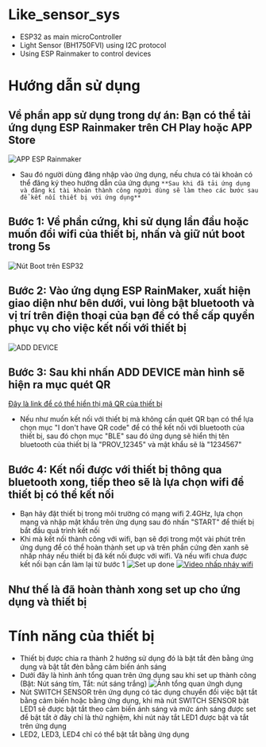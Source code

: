 # Like_sensor_sys
- ESP32 as main microController
- Light Sensor (BH1750FVI) using I2C protocol
- Using ESP Rainmaker to control devices
# Hướng dẫn sử dụng

## Về phần app sử dụng trong dự án: Bạn có thể tải ứng dụng ESP Rainmaker trên CH Play hoặc APP Store
![APP ESP Rainmaker](ESP_Rainmaker.jpg)
+ Sau đó người dùng đăng nhập vào ứng dụng, nếu chưa có tài khoản có thể đăng ký theo hướng dẫn của ứng dụng 
`**Sau khi đã tải ứng dụng và đăng kí tài khoản thành công người dùng sẽ làm theo các bước sau để kết nối thiết bị với ứng dụng**`
## Bước 1: Về phần cứng, khi sử dụng lần đầu hoặc muốn đổi wifi của thiết bị, nhấn và giữ nút boot trong 5s
![Nút Boot trên ESP32](esp32_boot.jpg)

## Bước 2: Vào ứng dụng ESP RainMaker, xuất hiện giao diện như bên dưới, vui lòng bật bluetooth và vị trí trên điện thoại của bạn để có thể cấp quyền phục vụ cho việc kết nối với thiết bị
![ADD DEVICE](add_device.jpg)

## Bước 3: Sau khi nhấn ADD DEVICE màn hình sẽ hiện ra mục quét QR
[Đây là link để có thể hiển thị mã QR của thiết bị](https://rainmaker.espressif.com/qrcode.html?data={%22ver%22:%22v1%22,%22name%22:%22PROV_12345%22,%22pop%22:%221234567%22,%22transport%22:%22ble%22})
- Nếu như muốn kết nối với thiết bị mà không cần quét QR bạn có thể lựa chọn mục "I don't have QR code" để có thể kết nối với bluetooth của thiết bị, sau đó chọn mục "BLE" sau đó ứng dụng sẽ hiển thị tên bluetooth của thiết bị là "PROV_12345" và mật khẩu sẽ là "1234567"

## Bước 4: Kết nối được với thiết bị thông qua bluetooth xong, tiếp theo sẽ là lựa chọn wifi để thiết bị có thể kết nối
- Bạn hãy đặt thiết bị trong môi trường có mạng wifi 2.4GHz, lựa chọn mạng và nhập mật khẩu trên ứng dụng sau đó nhấn "START" để thiết bị bắt đầu quá trình kết nối
- Khi mà kết nối thành công với wifi, bạn sẽ đợi trong một vài phút trên ứng dụng để có thể hoàn thành set up và trên phần cứng đèn xanh sẽ nhấp nháy nếu thiết bị đã kết nối được với wifi. Và nếu wifi chưa được kết nối bạn cần làm lại từ bước 1
![Set up done](setup_done.jpg)
[![Video nhấp nháy wifi]()](blink_wifi.mp4)

## Như thế là đã hoàn thành xong set up cho ứng dụng và thiết bị

# Tính năng của thiết bị
- Thiết bị được chia ra thành 2 hướng sử dụng đó là bật tắt đèn bằng ứng dụng và bật tắt đèn bằng cảm biến ánh sáng
- Dưới đây là hình ảnh tổng quan trên ứng dụng sau khi set up thành công (Bật: Nút sáng tím, Tắt: nút sáng trắng)
![Ảnh tổng quan ứngh dụng](sum.jpg)
- Nút SWITCH SENSOR trên ứng dụng có tác dụng chuyển đổi việc bật tắt bằng cảm biến hoặc bằng ứng dụng, khi mà nút SWITCH SENSOR bật LED1 sẽ được bật tắt theo cảm biến ánh sáng và mức ánh sáng được set để bật tắt ở đây chỉ là thử nghiệm, khi nút này tắt LED1 được bật và tắt trên ứng dụng
- LED2, LED3, LED4 chỉ có thể bật tắt bằng ứng dụng
